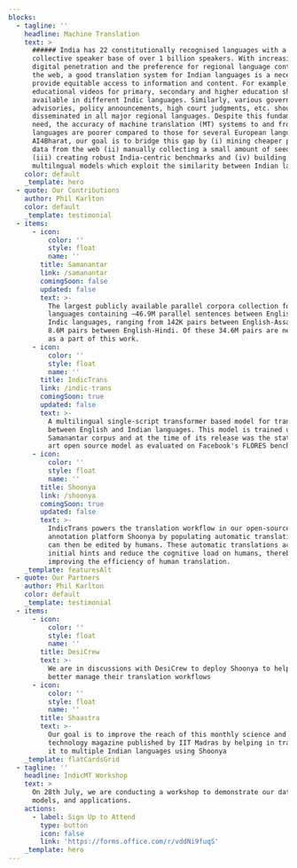```yaml
---
blocks:
  - tagline: ''
    headline: Machine Translation
    text: >
      ###### India has 22 constitutionally recognised languages with a
      collective speaker base of over 1 billion speakers. With increasing
      digital penetration and the preference for regional language content on
      the web, a good translation system for Indian languages is a necessity to
      provide equitable access to information and content. For example,
      educational videos for primary, secondary and higher education should be
      available in different Indic languages. Similarly, various government
      advisories, policy announcements, high court judgments, etc. should be
      disseminated in all major regional languages. Despite this fundamental
      need, the accuracy of machine translation (MT) systems to and from Indic
      languages are poorer compared to those for several European languages. At
      AI4Bharat, our goal is to bridge this gap by (i) mining cheaper parallel
      data from the web (ii) manually collecting a small amount of seed data
      (iii) creating robust India-centric benchmarks and (iv) building efficient
      multilngual models which exploit the similarity between Indian languages.
    color: default
    _template: hero
  - quote: Our Contributions
    author: Phil Karlton
    color: default
    _template: testimonial
  - items:
      - icon:
          color: ''
          style: float
          name: ''
        title: Samanantar
        link: /samanantar
        comingSoon: false
        updated: false
        text: >-
          The largest publicly available parallel corpora collection for Indic
          languages containing ∼46.9M parallel sentences between English and 11
          Indic languages, ranging from 142K pairs between English-Assamese to
          8.6M pairs between English-Hindi. Of these 34.6M pairs are newly mined
          as a part of this work.
      - icon:
          color: ''
          style: float
          name: ''
        title: IndicTrans
        link: /indic-trans
        comingSoon: true
        updated: false
        text: >-
          A multilingual single-script transformer based model for translating
          between English and Indian languages. This model is trained using the
          Samanantar corpus and at the time of its release was the state of the
          art open source model as evaluated on Facebook's FLORES benchmark.
      - icon:
          color: ''
          style: float
          name: ''
        title: Shoonya
        link: /shoonya
        comingSoon: true
        updated: false
        text: >-
          IndicTrans powers the translation workflow in our open-source
          annotation platform Shoonya by populating automatic translations which
          can then be edited by humans. These automatic translations act as
          initial hints and reduce the cognitive load on humans, thereby
          improving the efficiency of human translation.
    _template: featuresAlt
  - quote: Our Partners
    author: Phil Karlton
    color: default
    _template: testimonial
  - items:
      - icon:
          color: ''
          style: float
          name: ''
        title: DesiCrew
        text: >-
          We are in discussions with DesiCrew to deploy Shoonya to help them
          better manage their translation workflows
      - icon:
          color: ''
          style: float
          name: ''
        title: Shaastra
        text: >-
          Our goal is to improve the reach of this monthly science and
          technology magazine published by IIT Madras by helping in translating
          it to multiple Indian languages using Shoonya
    _template: flatCardsGrid
  - tagline: ''
    headline: IndicMT Workshop
    text: >
      On 28th July, we are conducting a workshop to demonstrate our datasets,
      models, and applications.
    actions:
      - label: Sign Up to Attend
        type: button
        icon: false
        link: 'https://forms.office.com/r/vddNi9fuqS'
    _template: hero
---
```



